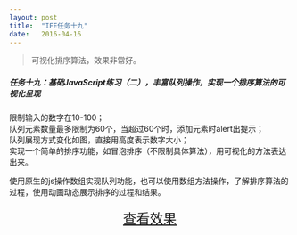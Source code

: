 ```yaml
---
layout: post
title:  "IFE任务十九"
date:   2016-04-16
---
```


>可视化排序算法，效果非常好。

##### 任务十九：基础JavaScript练习（二），丰富队列操作，实现一个排序算法的可视化呈现


限制输入的数字在10-100；  
队列元素数量最多限制为60个，当超过60个时，添加元素时alert出提示；  
队列展现方式变化如图，直接用高度表示数字大小；  
实现一个简单的排序功能，如冒泡排序（不限制具体算法），用可视化的方法表达出来。

使用原生的js操作数组实现队列功能，也可以使用数组方法操作，了解排序算法的过程，使用动画动态展示排序的过程和结果。

<div>
<a href="https://irife.github.io/ife/tliyun/task19/task19.html" target="_blank"><div style="height:50px;line-height:50px;text-align:center;font-size:24px;">查看效果</div></a>
</div>

